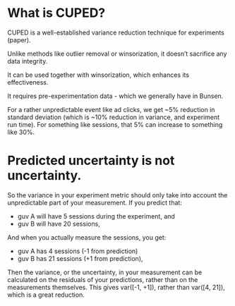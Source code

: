 # What is CUPED?

CUPED is a well-established variance reduction technique for experiments (paper).

Unlike methods like outlier removal or winsorization, it doesn’t sacrifice any data integrity.

It can be used together with winsorization, which enhances its effectiveness.

It requires pre-experimentation data - which we generally have in Bunsen.

For a rather unpredictable event like ad clicks, we get ~5% reduction in standard deviation (which is ~10% reduction in variance, and experiment run time). For something like sessions, that 5% can increase to something like 30%.



# Predicted uncertainty is not uncertainty. 

So the variance in your experiment metric should only take into account the unpredictable part of your measurement. If you predict that:
- guv A will have 5 sessions during the experiment, and 
- guv B will have 20 sessions,

And when you actually measure the sessions, you get:
- guv A has 4 sessions (-1 from prediction)
- guv B has 21 sessions (+1 from prediction),

Then the variance, or the uncertainty, in your measurement can be calculated on the residuals of your predictions, rather than on the measurements themselves. This gives var([-1, +1]), rather than var([4, 21]), which is a great reduction.
